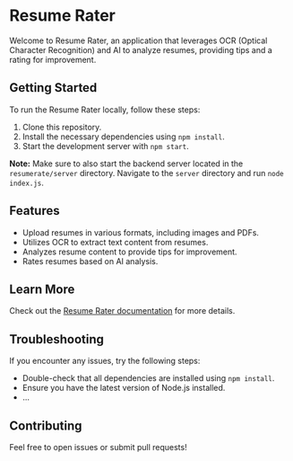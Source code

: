 # Resume Rater

Welcome to Resume Rater, an application that leverages OCR (Optical Character Recognition) and AI to analyze resumes, providing tips and a rating for improvement.

## Getting Started

To run the Resume Rater locally, follow these steps:

1. Clone this repository.
2. Install the necessary dependencies using `npm install`.
3. Start the development server with `npm start`.

**Note:** Make sure to also start the backend server located in the `resumerate/server` directory. Navigate to the `server` directory and run `node index.js`.

## Features

- Upload resumes in various formats, including images and PDFs.
- Utilizes OCR to extract text content from resumes.
- Analyzes resume content to provide tips for improvement.
- Rates resumes based on AI analysis.

## Learn More

Check out the [Resume Rater documentation](https://github.com/haadisaqib/resumerate) for more details.

## Troubleshooting

If you encounter any issues, try the following steps:

- Double-check that all dependencies are installed using `npm install`.
- Ensure you have the latest version of Node.js installed.
- ...

## Contributing

Feel free to open issues or submit pull requests!
